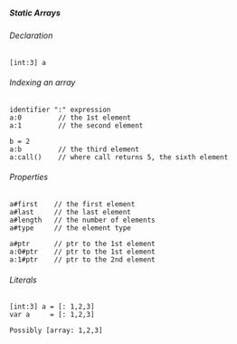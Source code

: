 ##### Static Arrays

###### Declaration
```
[int:3] a
```
###### Indexing an array
```
identifier ":" expression
a:0         // the 1st element
a:1         // the second element

b = 2
a:b         // the third element
a:call()    // where call returns 5, the sixth element
```
###### Properties
```
a#first    // the first element
a#last     // the last element
a#length   // the number of elements
a#type     // the element type

a#ptr      // ptr to the 1st element
a:0#ptr    // ptr to the 1st element
a:1#ptr    // ptr to the 2nd element

```
###### Literals
```
[int:3] a = [: 1,2,3]
var a     = [: 1,2,3]

Possibly [array: 1,2,3]
```

